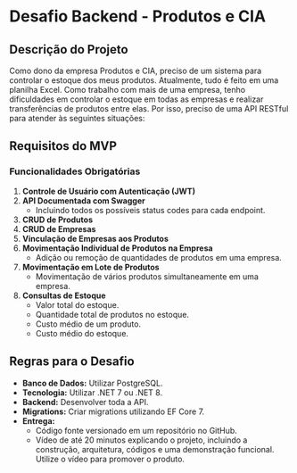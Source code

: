 # Desafio Backend - Produtos e CIA

## Descrição do Projeto

Como dono da empresa Produtos e CIA, preciso de um sistema para controlar o estoque dos meus produtos. Atualmente, tudo é feito em uma planilha Excel. Como trabalho com mais de uma empresa, tenho dificuldades em controlar o estoque em todas as empresas e realizar transferências de produtos entre elas. Por isso, preciso de uma API RESTful para atender às seguintes situações:

## Requisitos do MVP

### Funcionalidades Obrigatórias

1. **Controle de Usuário com Autenticação (JWT)**
2. **API Documentada com Swagger**
   - Incluindo todos os possíveis status codes para cada endpoint.
3. **CRUD de Produtos**
4. **CRUD de Empresas**
5. **Vinculação de Empresas aos Produtos**
6. **Movimentação Individual de Produtos na Empresa**
   - Adição ou remoção de quantidades de produtos em uma empresa.
7. **Movimentação em Lote de Produtos**
   - Movimentação de vários produtos simultaneamente em uma empresa.
8. **Consultas de Estoque**
   - Valor total do estoque.
   - Quantidade total de produtos no estoque.
   - Custo médio de um produto.
   - Custo médio do estoque.

## Regras para o Desafio

- **Banco de Dados:** Utilizar PostgreSQL.
- **Tecnologia:** Utilizar .NET 7 ou .NET 8.
- **Backend:** Desenvolver toda a API.
- **Migrations:** Criar migrations utilizando EF Core 7.
- **Entrega:**
  - Código fonte versionado em um repositório no GitHub.
  - Vídeo de até 20 minutos explicando o projeto, incluindo a construção, arquitetura, códigos e uma demonstração funcional. Utilize o vídeo para promover o produto.
